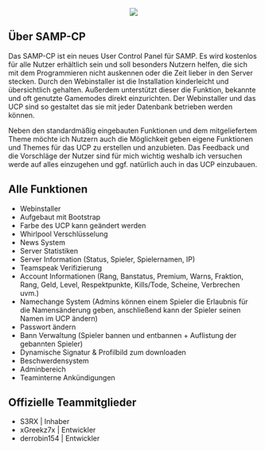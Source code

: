 <p align="center"><img src="http://i.epvpimg.com/rWKrdab.png"></p>

## Über SAMP-CP

Das SAMP-CP ist ein neues User Control Panel für SAMP.
Es wird kostenlos für alle Nutzer erhältlich sein und soll besonders Nutzern helfen, die sich mit dem Programmieren nicht auskennen oder die Zeit lieber in den Server stecken.
Durch den Webinstaller ist die Installation kinderleicht und übersichtlich gehalten. Außerdem unterstützt dieser die Funktion, bekannte und oft genutzte Gamemodes direkt einzurichten.
Der Webinstaller und das UCP sind so gestaltet das sie mit jeder Datenbank betrieben werden können.

Neben den standardmäßig eingebauten Funktionen und dem mitgeliefertem Theme möchte ich Nutzern auch die Möglichkeit geben eigene Funktionen und Themes für das UCP zu erstellen und anzubieten.
Das Feedback und die Vorschläge der Nutzer sind für mich wichtig weshalb ich versuchen werde auf alles einzugehen und ggf. natürlich auch in das UCP einzubauen.

## Alle Funktionen

- Webinstaller
- Aufgebaut mit Bootstrap
- Farbe des UCP kann geändert werden
- Whirlpool Verschlüsselung
- News System
- Server Statistiken
- Server Information (Status, Spieler, Spielernamen, IP)
- Teamspeak Verifizierung
- Account Informationen (Rang, Banstatus, Premium, Warns, Fraktion, Rang, Geld, Level, Respektpunkte, Kills/Tode, Scheine, Verbrechen uvm.)
- Namechange System (Admins können einem Spieler die Erlaubnis für die Namensänderung geben, anschließend kann der Spieler seinen Namen im UCP ändern)
- Passwort ändern
- Bann Verwaltung (Spieler bannen und entbannen + Auflistung der gebannten Spieler)
- Dynamische Signatur & Profilbild zum downloaden
- Beschwerdensystem
- Adminbereich
- Teaminterne Ankündigungen

## Offizielle Teammitglieder

- S3RX | Inhaber
- xGreekz7x | Entwickler
- derrobin154 | Entwickler
